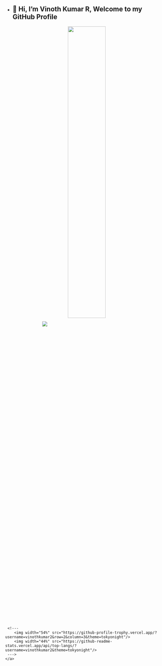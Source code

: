 <!---
- 👋 Hi, I’m @vinothkumar2
- **📚 CA Student**
- --->
- ## 👋 Hi, I’m Vinoth Kumar R, Welcome to my GitHub Profile

<!---
# My Social Profiles
<p align="center">
<a href="https://www.instagram.com/subin_p_s_"><img alt="Instagram" src="https://img.shields.io/badge/subin_p_s-%23E4405F.svg?&style=for-the-badge&logo=Instagram&logoColor=white"/></a>
<a href="https://t.me/subinps"><img alt="Telegram" src="https://img.shields.io/badge/subinps-2CA5E0?style=for-the-badge&logo=telegram&logoColor=white"/></a>
</p>
 --->
 
<p align="center">
<img src="https://github-readme-stats.vercel.app/api?username=vinothkumar2&theme=tokyonight" align="center">
<img width="49%" src="https://github-readme-streak-stats.herokuapp.com?user=vinothkumar2&theme=tokyonight&date_format=j%20M%5B%20Y%5D&stroke=FFFFFF" align="center">
</p>
 
<!---
[![Anurag's GitHub stats](https://github-readme-stats.vercel.app/api?username=anuraghazra)](https://github.com/anuraghazra/github-readme-stats)
- 👀 I’m interested in doing 
- 🌱 I’m currently learning ...
- 💞️ I’m looking to collaborate on ...
- 📫 How to reach me ...
--->

<!---
vinothkumar2/vinothkumar2 is a ✨ special ✨ repository because its `README.md` (this file) appears on your GitHub profile.
You can click the Preview link to take a look at your changes.

<div align="center">
    <a href="https://fayas.me">
        <img width="49%" src="https://github-readme-stats.vercel.app/api?username=vinothkumar2&count_private=true&include_all_commits=true&show_icons=true&theme=tokyonight&custom_title=GitHub+Stats"/>
   --->
       
     <!---
        <img width="54%" src="https://github-profile-trophy.vercel.app/?username=vinothkumar2&row=2&column=3&theme=tokyonight"/>
        <img width="44%" src="https://github-readme-stats.vercel.app/api/top-langs/?username=vinothkumar2&theme=tokyonight"/>
     --->
    </a>
</div>
